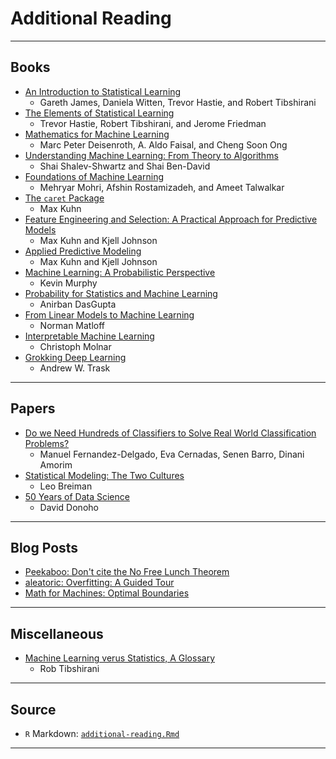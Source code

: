 # Additional Reading



***

## Books

- [An Introduction to Statistical Learning](https://faculty.marshall.usc.edu/gareth-james/ISL/)
  - Gareth James, Daniela Witten, Trevor Hastie, and Robert Tibshirani
- [The Elements of Statistical Learning](https://web.stanford.edu/~hastie/ElemStatLearn/)
  - Trevor Hastie, Robert Tibshirani, and Jerome Friedman
- [Mathematics for Machine Learning](https://mml-book.github.io/)
  - Marc Peter Deisenroth, A. Aldo Faisal, and Cheng Soon Ong
- [Understanding Machine Learning: From Theory to Algorithms](https://www.cs.huji.ac.il/~shais/UnderstandingMachineLearning/)
  - Shai Shalev-Shwartz and Shai Ben-David
- [Foundations of Machine Learning](https://cs.nyu.edu/~mohri/mlbook/)
  - Mehryar Mohri, Afshin Rostamizadeh, and Ameet Talwalkar
- [The `caret` Package](https://topepo.github.io/caret/index.html)
  - Max Kuhn
- [Feature Engineering and Selection: A Practical Approach for Predictive Models](http://www.feat.engineering/)
  - Max Kuhn and Kjell Johnson
- [Applied Predictive Modeling](http://appliedpredictivemodeling.com/)
  - Max Kuhn and Kjell Johnson
- [Machine Learning: A Probabilistic Perspective](https://www.cs.ubc.ca/~murphyk/MLbook/)
  - Kevin Murphy
- [Probability for Statistics and Machine Learning](https://www.springer.com/gp/book/9781441996336)
  - Anirban DasGupta
- [From Linear Models to Machine Learning](http://heather.cs.ucdavis.edu/draftregclass.pdf)
  - Norman Matloff
- [Interpretable Machine Learning](https://christophm.github.io/interpretable-ml-book/)
  - Christoph Molnar
- [Grokking Deep Learning](https://www.manning.com/books/grokking-deep-learning)
  - Andrew W. Trask

***

## Papers

- [Do we Need Hundreds of Classifiers to Solve Real World Classification Problems?](http://jmlr.csail.mit.edu/papers/volume15/delgado14a/delgado14a.pdf)
  - Manuel Fernandez-Delgado, Eva Cernadas, Senen Barro, Dinani Amorim
- [Statistical Modeling: The Two Cultures](https://projecteuclid.org/euclid.ss/1009213726)
  - Leo Breiman
- [50 Years of Data Science](https://www.tandfonline.com/doi/full/10.1080/10618600.2017.1384734)
  - David Donoho

***

## Blog Posts

- [Peekaboo: Don't cite the No Free Lunch Theorem](https://peekaboo-vision.blogspot.com/2019/07/dont-cite-no-free-lunch-theorem.html)
- [aleatoric: Overfitting: A Guided Tour](https://www.alexpghayes.com/blog/overfitting-a-guided-tour/)
- [Math for Machines: Optimal Boundaries](https://mathformachines.com/posts/decision/)

***

## Miscellaneous 

- [Machine Learning verus Statistics, A Glossary](https://statweb.stanford.edu/~tibs/stat315a/glossary.pdf)
  - Rob Tibshirani

***

## Source

- `R` Markdown: [`additional-reading.Rmd`](additional-reading.Rmd)

***

